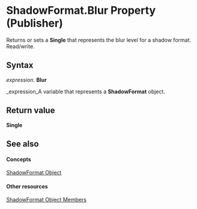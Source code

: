 
# ShadowFormat.Blur Property (Publisher)

Returns or sets a  **Single** that represents the blur level for a shadow format. Read/write.


## Syntax

 _expression_. **Blur**

 _expression_A variable that represents a  **ShadowFormat** object.


## Return value

 **Single**


## See also


#### Concepts


 [ShadowFormat Object](b23ab92e-5e49-8d8d-69d5-93d391a9edb2.md)
#### Other resources


 [ShadowFormat Object Members](52eb5508-4f8e-ed26-82f2-7f617d67a4a0.md)
